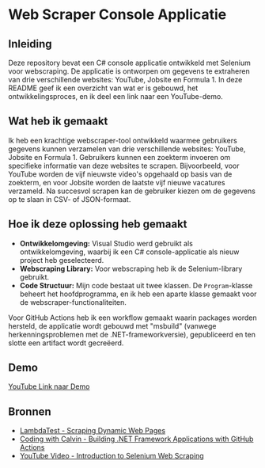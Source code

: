 # Web Scraper Console Applicatie

## Inleiding
Deze repository bevat een C# console applicatie ontwikkeld met Selenium voor webscraping. De applicatie is ontworpen om gegevens te extraheren van drie verschillende websites: YouTube, Jobsite en Formula 1. In deze README geef ik een overzicht van wat er is gebouwd, het ontwikkelingsproces, en ik deel een link naar een YouTube-demo.

## Wat heb ik gemaakt
Ik heb een krachtige webscraper-tool ontwikkeld waarmee gebruikers gegevens kunnen verzamelen van drie verschillende websites: YouTube, Jobsite en Formula 1. Gebruikers kunnen een zoekterm invoeren om specifieke informatie van deze websites te scrapen. Bijvoorbeeld, voor YouTube worden de vijf nieuwste video's opgehaald op basis van de zoekterm, en voor Jobsite worden de laatste vijf nieuwe vacatures verzameld. Na succesvol scrapen kan de gebruiker kiezen om de gegevens op te slaan in CSV- of JSON-formaat.

## Hoe ik deze oplossing heb gemaakt
- **Ontwikkelomgeving:** Visual Studio werd gebruikt als ontwikkelomgeving, waarbij ik een C# console-applicatie als nieuw project heb geselecteerd.
- **Webscraping Library:** Voor webscraping heb ik de Selenium-library gebruikt.
- **Code Structuur:** Mijn code bestaat uit twee klassen. De `Program`-klasse beheert het hoofdprogramma, en ik heb een aparte klasse gemaakt voor de webscraper-functionaliteiten.

Voor GitHub Actions heb ik een workflow gemaakt waarin packages worden hersteld, de applicatie wordt gebouwd met "msbuild" (vanwege herkenningsproblemen met de .NET-frameworkversie), gepubliceerd en ten slotte een artifact wordt gecreëerd.

## Demo
[YouTube Link naar Demo](insert_your_youtube_link_here)


## Bronnen
- [LambdaTest - Scraping Dynamic Web Pages](https://www.lambdatest.com/blog/scraping-dynamic-web-pages/)
- [Coding with Calvin - Building .NET Framework Applications with GitHub Actions](https://www.codingwithcalvin.net/building-net-framework-applications-with-github-actions/)
- [YouTube Video - Introduction to Selenium Web Scraping](https://www.youtube.com/watch?v=gRoMR3NcpPQ&t=80s)
